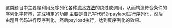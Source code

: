 
这类题目中主要是利用反序列化各种[魔术方法](https://so.csdn.net/so/search?q=%E9%AD%94%E6%9C%AF%E6%96%B9%E6%B3%95&spm=1001.2101.3001.7020)的绕过或调用，从而构造符合条件的序列化字符串，完成特定的功能
主要是自己写代码对paylaod进行序列化，然后由题目代码进行反序列化，然后payload执行，达到反序列化的效果。


